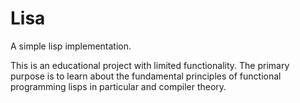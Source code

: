 Lisa
====

A simple lisp implementation. 

This is an educational project with limited functionality. The primary purpose is to learn about the fundamental principles of functional programming lisps in particular and compiler theory.
